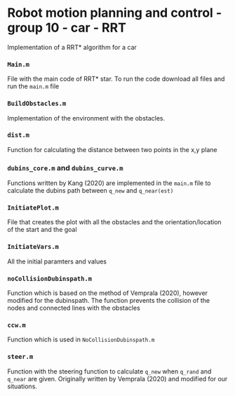 # Robot motion planning and control - group 10 - car - RRT 
Implementation of a RRT* algorithm for a car

### `Main.m` 
File with the main code of RRT* star. To run the code download all files and run the `main.m` file 

### `BuildObstacles.m`
Implementation of the environment with the obstacles. 

### `dist.m`
Function for calculating the distance between two points in the x,y plane

### `dubins_core.m` and `dubins_curve.m`
Functions written by Kang (2020) are implemented in the `main.m` file to calculate the 
dubins path between `q_new` and `q_near(est)`

### `InitiatePlot.m`
File that creates the plot with all the obstacles and the orientation/location of the start and the goal

###  `InitiateVars.m`
All the initial paramters and values

### `noCollisionDubinspath.m`
Function which is based on the method of Vemprala (2020), however modified for the dubinspath.
The function prevents the collision of the nodes and connected lines with the obstacles 

### `ccw.m`
Function which is used in `NoCollisionDubinspath.m`

### `steer.m`
Function with the steering function to calculate `q_new` when `q_rand` and `q_near` are given.
Originally written by Vemprala (2020) and modified for our situations.
